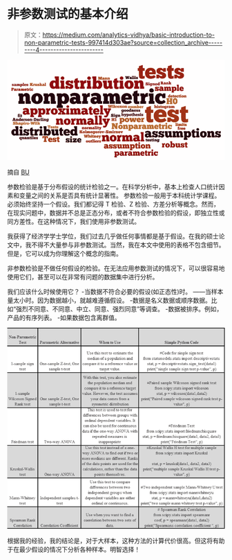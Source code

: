 # 非参数测试的基本介绍

> 原文：<https://medium.com/analytics-vidhya/basic-introduction-to-non-parametric-tests-997414d303ae?source=collection_archive---------4----------------------->

![](img/21c54ff3fdd5ee388aa4a86679a2c1fd.png)

摘自 [BU](https://sphweb.bumc.bu.edu/otlt/mph-modules/bs/bs704_nonparametric/bs704_nonparametric_print.html)

参数检验是基于分布假设的统计检验之一。在科学分析中，基本上检查人口统计因素和变量之间的关系是否具有统计显著性。
参数检验一般用于本科统计学课程。必须始终坚持一个假设。我们都记得 T 检验、Z 检验、方差分析等概念。然而，在现实问题中，数据并不总是正态分布，或者不符合参数检验的假设，即独立性或同方差性。在这种情况下，我们使用非参数测试。

我获得了经济学学士学位，我们过去几乎做任何事情都是基于假设。在我的硕士论文中，我不得不大量参与非参数测试。当然，我在本文中使用的表格不包含细节。但是，它可以成为你理解这个概念的指南。

非参数检验是不做任何假设的检验。在无法应用参数测试的情况下，可以很容易地使用它们，甚至可以在非常有问题的数据集中进行分析。

我们应该什么时候使用它？
-当数据不符合必要的假设(如正态性)时。
——当样本量太小时。因为数据越小，就越难遵循假设。
-数据是名义数据或顺序数据。比如“强烈不同意、不同意、中立、同意、强烈同意”等调查。
-数据被排序。例如，产品的有序列表。
-如果数据包含离群值。

![](img/a5fc183287202d781fdc576fc85584e9.png)

根据我的经验，我的结论是，对于大样本，这种方法的计算代价很高。但这将有助于在最少假设的情况下分析各种样本。明智选择！